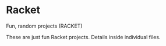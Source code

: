 # Racket
Fun, random projects (RACKET)

These are just fun Racket projects. Details inside individual files.
